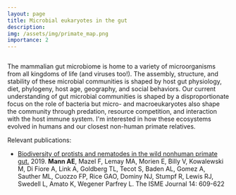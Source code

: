 ```yaml
---
layout: page
title: Microbial eukaryotes in the gut
description: 
img: /assets/img/primate_map.png
importance: 2
---
```


<div class="row">
    <div class="col-sm mt-3 mt-md-0">
        <img class="img-fluid rounded z-depth-1" src="{{ '/assets/img/primate_euk.png' | relative_url }}" alt="" title="example image"/>
    </div>
</div>

The mammalian gut microbiome is home to a variety of microorganisms from all kingdoms of life (and viruses too!). The assembly, structure, and stability of these microbial communities is shaped by host gut physiology, diet, phylogeny, host age, geography, and social behaviors. Our current understanding of gut microbial communities is shaped by a disproportionate focus on the role of bacteria but micro- and macroeukaryotes also shape the community through predation, resource competition, and interaction with the host immune system. I'm interested in how these ecosystems evolved in humans and our closest non-human primate relatives. 

Relevant publications:

* [Biodiversity of protists and nematodes in the wild nonhuman primate gut.](https://www.nature.com/articles/s41396-019-0551-4) 2019. **Mann AE**, Mazel F, Lemay MA, Morien E, Billy V, Kowalewski M, Di Fiore A, Link A, Goldberg TL, Tecot S, Baden AL, Gomez A, Sauther ML, Cuozzo FP, Rice GAO, Dominy NJ, Stumpf R, Lewis RJ, Swedell L, Amato K, Wegener Parfrey L. The ISME Journal 14: 609-622

